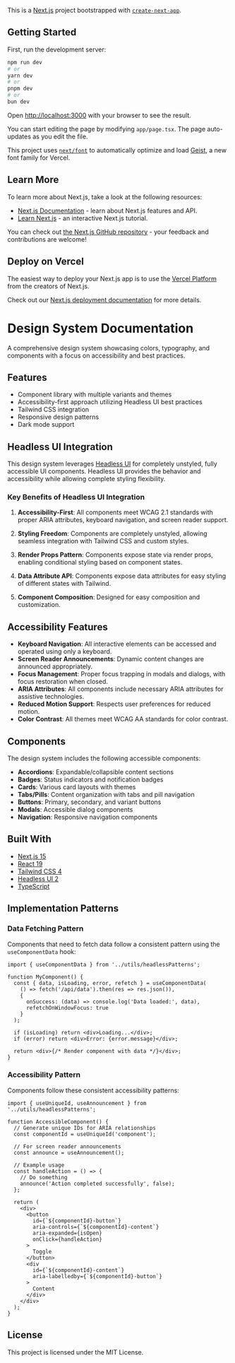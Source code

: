 This is a [Next.js](https://nextjs.org) project bootstrapped with [`create-next-app`](https://nextjs.org/docs/app/api-reference/cli/create-next-app).

## Getting Started 

First, run the development server:

```bash
npm run dev
# or
yarn dev
# or
pnpm dev
# or
bun dev
```

Open [http://localhost:3000](http://localhost:3000) with your browser to see the result.

You can start editing the page by modifying `app/page.tsx`. The page auto-updates as you edit the file.

This project uses [`next/font`](https://nextjs.org/docs/app/building-your-application/optimizing/fonts) to automatically optimize and load [Geist](https://vercel.com/font), a new font family for Vercel.

## Learn More

To learn more about Next.js, take a look at the following resources:

- [Next.js Documentation](https://nextjs.org/docs) - learn about Next.js features and API.
- [Learn Next.js](https://nextjs.org/learn) - an interactive Next.js tutorial.

You can check out [the Next.js GitHub repository](https://github.com/vercel/next.js) - your feedback and contributions are welcome!

## Deploy on Vercel

The easiest way to deploy your Next.js app is to use the [Vercel Platform](https://vercel.com/new?utm_medium=default-template&filter=next.js&utm_source=create-next-app&utm_campaign=create-next-app-readme) from the creators of Next.js.

Check out our [Next.js deployment documentation](https://nextjs.org/docs/app/building-your-application/deploying) for more details.

# Design System Documentation

A comprehensive design system showcasing colors, typography, and components with a focus on accessibility and best practices.

## Features

- Component library with multiple variants and themes
- Accessibility-first approach utilizing Headless UI best practices
- Tailwind CSS integration
- Responsive design patterns
- Dark mode support

## Headless UI Integration

This design system leverages [Headless UI](https://headlessui.com/) for completely unstyled, fully accessible UI components. Headless UI provides the behavior and accessibility while allowing complete styling flexibility.

### Key Benefits of Headless UI Integration

1. **Accessibility-First**: All components meet WCAG 2.1 standards with proper ARIA attributes, keyboard navigation, and screen reader support.

2. **Styling Freedom**: Components are completely unstyled, allowing seamless integration with Tailwind CSS and custom styles.

3. **Render Props Pattern**: Components expose state via render props, enabling conditional styling based on component states.

4. **Data Attribute API**: Components expose data attributes for easy styling of different states with Tailwind.

5. **Component Composition**: Designed for easy composition and customization.

## Accessibility Features

- **Keyboard Navigation**: All interactive elements can be accessed and operated using only a keyboard.
- **Screen Reader Announcements**: Dynamic content changes are announced appropriately.
- **Focus Management**: Proper focus trapping in modals and dialogs, with focus restoration when closed.
- **ARIA Attributes**: All components include necessary ARIA attributes for assistive technologies.
- **Reduced Motion Support**: Respects user preferences for reduced motion.
- **Color Contrast**: All themes meet WCAG AA standards for color contrast.

## Components

The design system includes the following accessible components:

- **Accordions**: Expandable/collapsible content sections
- **Badges**: Status indicators and notification badges
- **Cards**: Various card layouts with themes
- **Tabs/Pills**: Content organization with tabs and pill navigation
- **Buttons**: Primary, secondary, and variant buttons
- **Modals**: Accessible dialog components
- **Navigation**: Responsive navigation components

## Built With

- [Next.js 15](https://nextjs.org/)
- [React 19](https://react.dev/)
- [Tailwind CSS 4](https://tailwindcss.com/)
- [Headless UI 2](https://headlessui.com/)
- [TypeScript](https://www.typescriptlang.org/)

## Implementation Patterns

### Data Fetching Pattern

Components that need to fetch data follow a consistent pattern using the `useComponentData` hook:

```tsx
import { useComponentData } from '../utils/headlessPatterns';

function MyComponent() {
  const { data, isLoading, error, refetch } = useComponentData(
    () => fetch('/api/data').then(res => res.json()),
    {
      onSuccess: (data) => console.log('Data loaded:', data),
      refetchOnWindowFocus: true
    }
  );

  if (isLoading) return <div>Loading...</div>;
  if (error) return <div>Error: {error.message}</div>;
  
  return <div>{/* Render component with data */}</div>;
}
```

### Accessibility Pattern

Components follow these consistent accessibility patterns:

```tsx
import { useUniqueId, useAnnouncement } from '../utils/headlessPatterns';

function AccessibleComponent() {
  // Generate unique IDs for ARIA relationships
  const componentId = useUniqueId('component');
  
  // For screen reader announcements
  const announce = useAnnouncement();
  
  // Example usage
  const handleAction = () => {
    // Do something
    announce('Action completed successfully', false);
  };
  
  return (
    <div>
      <button 
        id={`${componentId}-button`}
        aria-controls={`${componentId}-content`}
        aria-expanded={isOpen}
        onClick={handleAction}
      >
        Toggle
      </button>
      <div 
        id={`${componentId}-content`}
        aria-labelledby={`${componentId}-button`}
      >
        Content
      </div>
    </div>
  );
}
```

## License

This project is licensed under the MIT License.
